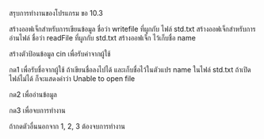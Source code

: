 สรุบการทำงานของโปรแกรม ขอ 10.3

สร้างออฟเจ็กสำหรับการเขียนข้อมูล ชื่อว่า writefile ที่ผูกกับ ไฟล์ std.txt
สร้างออฟเจ็กสำหรับการอ่านไฟล์ ชื่อว่า readFile ที่ผูกกับ std.txt
สร้างออฟเจ็ก ไว้เก็บชื่อ name

สร้างตัวป้อนข้อมูล cin เพื่อรับค่าจากผู้ใช้

กด1 เพื่อรับชื่อจากผู้ใช้  ถ้าเขียนชื่อลงไปได้ และเก็บชื่อไว้ในตัวแปร name ในไฟล์ std.txt
ถ้าเปิดไฟล์ไม่ได้ ก็จะแสดงค่าว่า Unable to open file

กด2 เพื่ออ่านข้อมูล

กด3 เพื่อจบการทำงาน

ถ้ากดตัวอื่นนอกจาก 1, 2, 3  ต้องจบการทำงาน

